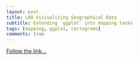 ```yaml
---
layout: post
title: L08 Visiualizing Geographical Data
subtitle: Extending `ggplot` into mapping tasks
tags: [mapping, ggplot, cartograms]
comments: true
---
```


[Follow the link...](../07)

